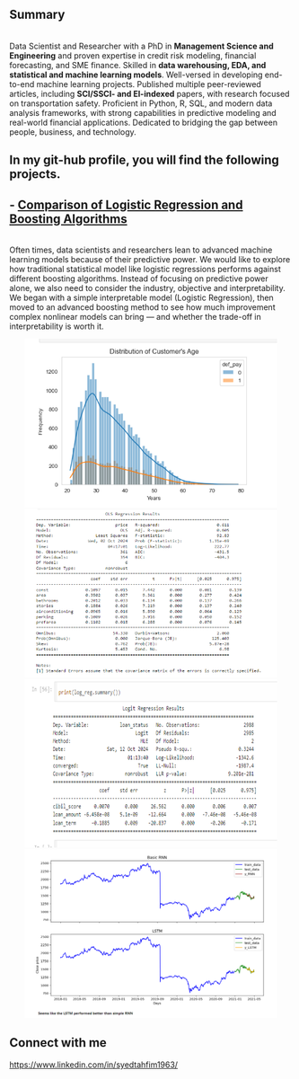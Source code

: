## Summary
<br>Data Scientist and Researcher with a PhD in **Management Science and Engineering** and proven expertise in credit risk modeling, financial forecasting, and SME finance. Skilled in **data warehousing, EDA, and statistical and machine learning models**. Well-versed in developing end-to-end machine learning projects. Published multiple peer-reviewed articles, including **SCI/SSCI- and EI-indexed** papers, with research focused on transportation safety. Proficient in Python, R, SQL, and modern data analysis frameworks, with strong capabilities in predictive modeling and real-world financial applications. Dedicated to bridging the gap between people, business, and technology.<br/>

## In my git-hub profile, you will find the following projects. 
## - [Comparison of Logistic Regression and Boosting Algorithms](https://github.com/casper6020/Comparison-between-Logistic-Regression-and-Boosting-Algorithm)
<br>Often times, data scientists and researchers lean to advanced machine learning models because of their predictive power. We would like to explore how traditional statistical model like logistic regressions performs against different boosting algorithms. Instead of focusing on predictive power alone, we also need to consider the industry, objective and interpretability. We began with a simple interpretable model (Logistic Regression), then moved to an advanced boosting method to see how much improvement complex nonlinear models can bring — and whether the trade-off in interpretability is worth it.<br/>

<div style="text-align: center;">
    <img src="Project_Screenshots/age_dist.png" alt="Age Distribution" style="width: 450px; height: 300px;"/>
    <img src="Project_Screenshots/linear_regression.png" alt="Linear Regression" style="width: 450px; height: 300px;"/>
</div>

<div style="text-align: center;">
    <img src="Project_Screenshots/log_regression.png" alt="Logistic Regression" style="width: 450px; height: 300px;"/>
    <img src="Project_Screenshots/rnn_lstm.png" alt="Deep Learning" style="width: 450px; height: 300px;"/>
</div>

## Connect with me
https://www.linkedin.com/in/syedtahfim1963/
